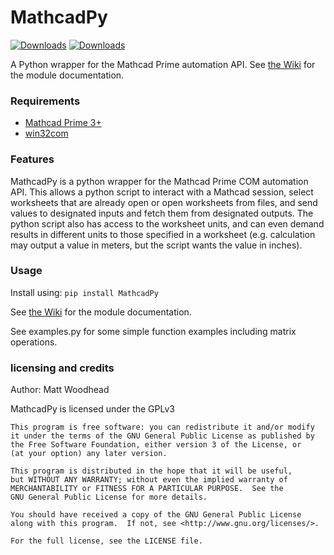 # MathcadPy


[![Downloads](https://img.shields.io/pypi/v/MathcadPy.svg)](https://pypi.org/project/MathcadPy/)  [![Downloads](https://pepy.tech/badge/mathcadpy)](https://pepy.tech/project/mathcadpy)

A Python wrapper for the Mathcad Prime automation API.  See [the Wiki](https://github.com/MattWoodhead/MathcadPy/wiki/0.-Home) for the module documentation.

### Requirements
- [Mathcad Prime 3+](https://www.mathcad.com/)
- [win32com](https://github.com/mhammond/pywin32)

### Features
MathcadPy is a python wrapper for the Mathcad Prime COM automation API. This allows a python script to interact with a Mathcad session, select worksheets that are already open or open worksheets from files, and send values to designated inputs and fetch them from designated outputs. The python script also has access to the worksheet units, and can even demand results in different units to those specified in a worksheet (e.g. calculation may output a value in meters, but the script wants the value in inches).

### Usage
Install using: `pip install MathcadPy`
 
See [the Wiki](https://github.com/MattWoodhead/MathcadPy/wiki/0.-Home) for the module documentation.

See examples.py for some simple function examples including matrix operations.

### licensing and credits
Author: Matt Woodhead

MathcadPy is licensed under the GPLv3
```
This program is free software: you can redistribute it and/or modify
it under the terms of the GNU General Public License as published by
the Free Software Foundation, either version 3 of the License, or
(at your option) any later version.

This program is distributed in the hope that it will be useful,
but WITHOUT ANY WARRANTY; without even the implied warranty of
MERCHANTABILITY or FITNESS FOR A PARTICULAR PURPOSE.  See the
GNU General Public License for more details.

You should have received a copy of the GNU General Public License
along with this program.  If not, see <http://www.gnu.org/licenses/>.

For the full license, see the LICENSE file.
```
